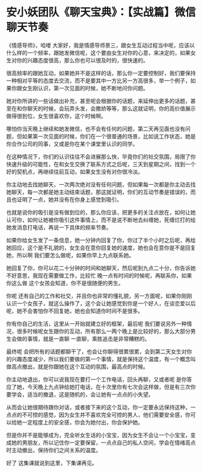 # 安小妖团队《聊天宝典》：【实战篇】微信聊天节奏

《情感导师》，哈喽 大家好，我是情感导师景三，跟女生互动过程当中呢，应该以什么样的一个频率，跟她发微信呢，这个要由女生对你的心意，来决定的，如果女生对你的兴趣态度很高，那么你也可以很及时的，很快速的。

很高频率的跟她互动，如果她并不是这样的话，那么你一定要控制好，我们要保持一种相对平等的态度去交流，而不是要其中一方比另一方高很多，举一个例子，如果你跟女生刚认识，第一次见面的时候，她不断地问你问题。

她对你所讲的一些话做出补充，甚至呢会根据你的话题，来延伸出更多的话题，甚至在和你聊天的时候，会玩弄头发，会撒娇等等，那么这就证明，你的高价值展示做得很到位，女生很喜欢你，这个时候啊。

哪怕你当天晚上继续和她发微信，也不会有任何的问题，第二天再见面也没有问题，但如果第一次见面的时候，你们在一个很普通的场景，比如说工作状态，她是你合作公司的同事，又或是你在某个课堂里认识的同学。

在这种情况下，你们的认识往往不会进展那么快，毕竟你们的社交氛围，局限了你快速升级的可能性，在和女生交换了联系方式之后呢，三天到星期之间，找到一个好的契机点，再继续往前互动，如果女生没有对你很冷淡。

你主动地去找她聊天，一次两次绝对没有任何问题，但如果每一次都是你主动去找她聊天，每一次都是她主动结束话题，那这就证明，你们的互动节奏是错误的，而且也证明了一点，她并没有在你身上感觉到吸引。

也就是说你的吸引是没有做到位的，那么你应该，把更多的关注点放在，如何让她认可你，如何让她被你吸引这件事情上，而不是说不断地去纠缠她，死缠烂打的给她发消息打电话，再说一下具体的频率节奏。

如果你给女生发了一条信息，她一分钟内回复了你，你过了半个小时之后呢，再给她回应，这个是不礼貌的，女生会在意你回复她的速度，她也会在意你是不是回复她，所以啊 我们要怎么做呢，如果你早上九点联系她。

她回复了你，你可以花二十分钟的时间和她聊天，然后呢到九点二十分，你告诉她不好意思，我现在需要做工作，比较忙 晚一点有时间的时候呢，再联系你，如果你这么做 这个女孩会知道，你不是很随便的男生。

你呢 还有自己的工作和社交，并且你也非常的懂礼貌，另一方面呢，如果你刚刚认识一个女孩子，就这么操作了，这个会让她感觉到你是一个好人，在谈恋爱以后呢，她不会害怕你不回复她，她也会知道你时间不是很多。

你有你自己的生活，这里从一开始就建立好的框架，最后呢 我们要说另外一种情况，很多时候呢女生跟你的互动，所有那么一两个晚上是比较好的，那么大部分男生会做的事情，就是一直聊 一直聊，乘胜追击是非常糟糕的。

最终呢 会把所有的话题都聊干了，也会让你聊得很累很累，会到第二天女生对你的兴趣态度减少，所以我们要做的第一个事情，就是保持这个温度，有一个概念叫做高点撤出，就是你跟她在这个互动的氛围，最高点的时候。

你主动地退出，你可以说我现在要打一个工作电话，回头再聊，又或者呢 是你答应了她，今天晚上九点钟给她打电话，在十次里你有七次会这样做，但是有三次你要学会，适当的撤退，这是随机的，会让她有一点点的小失望。

从而会让她很期待跟你对话，或者接下来的这个互动，你一定要永远保持这种，一点点的不可控的感觉，因为女生并不喜欢完全可控的男人，他们需要安全感，你可以给她一定程度上的安全感，你会为她付出，你会保护她。

但是你并不是能够成为，完全听女生话的小宝宝，因为女生不会让一个小宝宝，变成她的男朋友，所以记住你一定要保留，一点点自己的私人空间，学会在情绪高点时主动撤出，保持你们之间关系的温度。

好了 这集课就说到这里，下集课再见。
